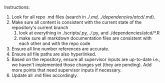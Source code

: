 Instructions:

1. Look for all repo .md files (search in ./_.md, ./dependencies/atcd/_.md).
2. Make sure all content is consistent with the current state of the repository's current branch
   1. look at everything in ./scripts/_.py, ./_.py, and ./dependencies/atcd/\*.R
   2. make sure all markdown documentation files are consistent with each other and with the repo code
3. Ensure all line number references are accurate.
4. Ensure all file paths are also hyperlinked.
5. Based on the repository, ensure all supervisor inputs are up-to-date i.e., we haven't implemented those changes yet (they are pending). Add more points that need supervisor inputs if necessary.
6. Update all .md files accordingly.
